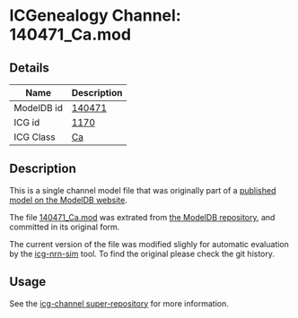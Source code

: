 # ICGenealogy Channel: 140471\_Ca.mod

## Details

Name | Description
---- | -----------
ModelDB id | [140471](http://senselab.med.yale.edu/ModelDB/ShowModel.cshtml?model=140471)
ICG id | [1170](http://icg.neurotheory.ox.ac.uk/channels/3/1170)
ICG Class | [Ca](http://icg.neurotheory.ox.ac.uk/channels/3)

## Description

This is a single channel model file that was originally part of a [published model on the ModelDB website](http://senselab.med.yale.edu/mModelDB/ShowModel.cshtml?model=140471).


The file [140471\_Ca.mod](140471_Ca.mod) was extrated from [the ModelDB repository](http://senselab.med.yale.edu/ModelDB/ShowModel.cshtml?model=140471), and committed in its original form.

The current version of the file was modified slighly for automatic evaluation by the [icg-nrn-sim](https://github.com/icgenealogy/icg-nrn-sim) tool. To find the original please check the git history.


## Usage

See the [icg-channel super-repository](https://github.com/icgenealogy/icg-channels) for more information.